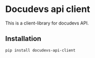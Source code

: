 # Docudevs api client

This is a client-library for docudevs API.

## Installation

```bash
pip install docudevs-api-client
```
